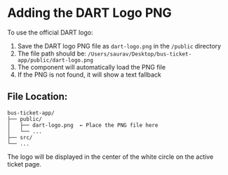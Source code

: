 # Adding the DART Logo PNG

To use the official DART logo:

1. Save the DART logo PNG file as `dart-logo.png` in the `/public` directory
2. The file path should be: `/Users/saurav/Desktop/bus-ticket-app/public/dart-logo.png`
3. The component will automatically load the PNG file
4. If the PNG is not found, it will show a text fallback

## File Location:
```
bus-ticket-app/
├── public/
│   ├── dart-logo.png  ← Place the PNG file here
│   └── ...
├── src/
└── ...
```

The logo will be displayed in the center of the white circle on the active ticket page.
